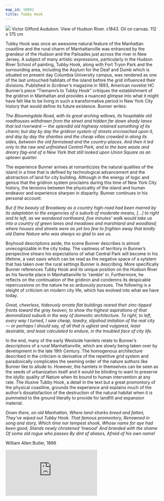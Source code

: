 ```yaml
---
map_id: 16091
title: Tubby Hook
---
```

![](http://arthistoryreference.com/006/me/509.jpg)
Victor Gifford Audubon. View of Hudson River. c1843. Oil on canvas. 112 x 175 cm

Tubby Hook was once an awesome natural feature of the Manhattan coastline and the rural charm of Manhattanville was enhanced by the grandeur of the Hudson and the Palisades just across the river in New Jersey. A subject of many artistic expressions, particularly in the Hudson River School of painting, Tubby Hook, along with Fort Tryon Park and the surrounding area, including the Asylum for the Deaf and Dumb which is situated on present day Columbia University campus, was rendered as one of the last untouched habitats of the island before the grid influenced their divisions. Published in _Scribner’s_ magazine in 1893, American novelist HC Bunner’s piece “Tiemann’s to Tubby Hook” critiques the establishment of the gridiron in Manhattan and provides a nuanced glimpse into what it might have felt like to be living in such a transformative period in New York City history that would define its future existence. Bunner writes:

_The Bloomingdale Road, with its great arching willows, its hospitable old roadhouses withdrawn from the street and hidden far down shady lanes that led riverward — the splendid old highway retained something of its charm; but day by day the gridiron system of streets encroached upon it, and day by day the shanties and the cheap villas crowded in along its sides, between the old farmstead and the country-places. And then it led only to the raw and unfinished Central Park, and to the bare waste and dreary fag-end of a New York that still looked upon Union Square as an uptown quarter._

The experience Bunner arrives at romanticizes the natural qualities of the island in a time that is defined by technological advancement and the abstraction of land for city building. Although in the energy of logic and genius that the gridiron system proclaims during this time of New York City history, the tensions between the physicality of the island and human endeavor and experience sharpen in disparity. Bunner continues in his personal account:

_But if the beauty of Broadway as a country high-road had been marred by its adaptation to the exigencies of a suburb of moderate means, […] to right and to left, as we wandered northward, five minutes’ walk would take us into a country of green lanes and meadows and marshland and woodland; where houses and streets were as yet too few to frighten away that kindly old Dame Nature who was always so glad to see us._

Boyhood descriptions aside, the scene Bunner describes is almost unrecognizable in the city today. The vastness of territory in Bunner’s perspective shears his expectations of what Central Park will become in his lifetime, a vast oasis which can be read as the negative space of a sytstem that has taken over the rural settings Bunner is describing. More specifically Bunner references Tubby Hook and its unique position on the Hudson River as his favorite place in Manhattanville to 'ramble' in. Furthermore, he reflects on the continuation of the gridiron and condemns its despicable repercussions on the nature he so arduously pursues. The following is a sleight of criticism on modern city life, which has evolved into what we have today.

_Great, cheerless, hideously ornate flat buildings reared their zinc-tipped fronts toward the gray heaven, to show the highest aspirations of that demoralized suburb in the way of domestic architecture. To right, to left, every way I turned, I saw cheap, tawdry, slipshod imitation of the real city — or perhaps I should say, of all that is ugliest and vulgarest, least desirable, and least calculated to endure, in the troubled face of city life._

In the end, many of the early Westside hamlets relate to Bunner’s descriptions of a rural Manhattanville, which are slowly being taken over by development in the late 19th Century. The homogenous architecture described in the criticism is derivative of the repetitive grid system and paradoxically complicates the seeming order of the nature authors like Bunner like to allude to. However, the hamlets in themselves can be seen as the seeds of urbanization itself and it would be blinding to want to preserve the  idyllic quality of Nature when its bound to human intervention at any rate. The illusive Tubby Hook, a detail in the text but a great promontory of the physical coastline, grounds the experience and explains much of the author’s dissatisfaction of the destruction of the natural habitat when it is pummeled to the ground literally to provide for landfill and expansion material.

_Down there, on old Manhattan,_
_Where land-sharks breed and fatten,_
_They’ve wiped out Tubby Hook._
_That famous promontory,_
_Renowned in song and story,_
_Which time nor tempest shook,_
_Whose name for aye had been good,_
_Stands newly christened ‘Inwood’_
_And branded with the shame_
_Of some old rogue who passes_
_By dint of aliases,_
_Afraid of his own name!_

William Allen Butler, 1886

![](https://images.nypl.org/index.php?id=422072&t=w)

